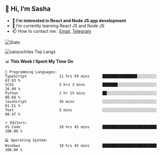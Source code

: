 ## 👋 Hi, I’m Sasha

- 👀 **I’m interested in React and Node JS app development** 
- 🌱 I’m currently learning React JS and Node JS
- 📫 How to contact me : [Email](mailto:sanyuchilas@gmail.com), [Telegram](https://t.me/sanyuchilas)

![Stats](https://github-readme-stats.vercel.app/api?username=sanyuchilas&show_icons=true&theme=react&hide=issues&count_private=true&layout=compact)

![sanyuchilas Top Langs](https://github-readme-stats.vercel.app/api/top-langs/?username=sanyuchilas&theme=react&hide_border=true&include_all_commits=true&count_private=true)

<!--START_SECTION:waka-->
📊 **This Week I Spent My Time On** 

```text
💬 Programming Languages: 
TypeScript               11 hrs 59 mins      ████████████████░░░░░░░░░   63.93 % 
SCSS                     5 hrs 3 mins        ███████░░░░░░░░░░░░░░░░░░   26.99 % 
Python                   1 hr 15 mins        ██░░░░░░░░░░░░░░░░░░░░░░░   06.68 % 
JavaScript               16 mins             ░░░░░░░░░░░░░░░░░░░░░░░░░   01.51 % 
Text                     5 mins              ░░░░░░░░░░░░░░░░░░░░░░░░░   00.47 % 

🔥 Editors: 
VS Code                  18 hrs 45 mins      █████████████████████████   100.00 % 

💻 Operating System: 
Windows                  18 hrs 45 mins      █████████████████████████   100.00 % 
```


<!--END_SECTION:waka-->
